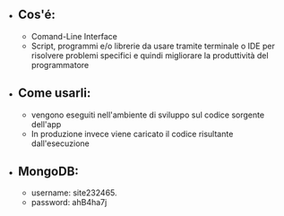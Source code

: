 - ## Cos'é:
	- Comand-Line Interface
	- Script, programmi e/o librerie da usare tramite terminale o IDE per risolvere problemi specifici e quindi migliorare la produttività del programmatore
- ## Come usarli:
	- vengono eseguiti nell'ambiente di sviluppo sul codice sorgente dell'app
	- In produzione invece viene caricato il codice risultante dall'esecuzione
- ## MongoDB:
	- username: site232465.
	- password: ahB4ha7j